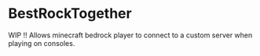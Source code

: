 # BestRockTogether
WIP !! Allows minecraft bedrock player to connect to a custom server when playing on consoles.
